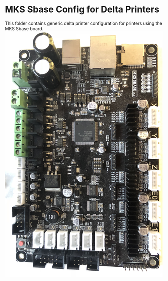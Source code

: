 # MKS Sbase Config for Delta Printers

This folder contains generic delta printer configuration for printers using the MKS Sbase board. 
![MKS Sbase V1.2 Board](./media/mks_sbase_1_2.jpg "MKS Sbase V1.2 board")